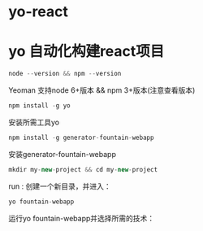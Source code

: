 # yo-react
yo 自动化构建react项目
====================

```javascript
node --version && npm --version
```
Yeoman 支持node 6+版本 && npm 3+版本(注意查看版本)

```javascript
npm install -g yo
```
安装所需工具yo 

```javascript
npm install -g generator-fountain-webapp
```
安装generator-fountain-webapp

```javascript
mkdir my-new-project && cd my-new-project
```
run  : 创建一个新目录，并进入：

```javascript
yo fountain-webapp
```
运行yo fountain-webapp并选择所需的技术：





